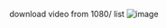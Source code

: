 download video from 1080/ list
![image](https://github.com/anonyninez/anime-downloader/assets/76086048/ff230a13-fe76-4d08-9537-a452fc5a6412)
